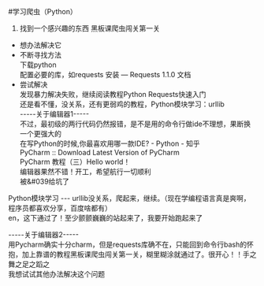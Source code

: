 #学习爬虫（Python）
1. 找到一个感兴趣的东西 黑板课爬虫闯关第一关<br>
* 想办法解决它<br>
* 不断寻找方法<br>
下载python<br>
配置必要的库，如requests 安装 — Requests 1.1.0 文档<br>
* 尝试解决<br>
发现暴力解决失败，继续阅读教程Python Requests快速入门<br>
还是看不懂，没关系，还有更弱鸡的教程，Python模块学习：urllib<br>
-----关于编辑器1-----<br>
不过，最初级的两行代码仍然报错，是不是用的命令行做ide不理想，果断换一个更强大的<br>
在写Python的时候,你最喜欢用哪一款IDE? - Python - 知乎<br>
PyCharm :: Download Latest Version of PyCharm<br>
PyCharm 教程（三）Hello world！<br>
编辑器果然不错！开工，希望航行一切顺利<br>
被&#039给坑了<br>

Python模块学习 --- urllib没关系，爬起来，继续。（现在学编程语言真是爽啊，程序员都喜欢分享，百度啥都有）<br>
en，这下通过了！至少颤颤巍巍的站起来了，我要开始跑起来了<br>

-----关于编辑器2-----<br>
用Pycharm确实十分charm，但是requests库确不在，只能回到命令行bash的怀抱，加上靠谱的教程黑板课爬虫闯关第一关，糊里糊涂就通过了。很开心！！手之舞之足之蹈之
<br>我想试试其他办法解决这个问题
